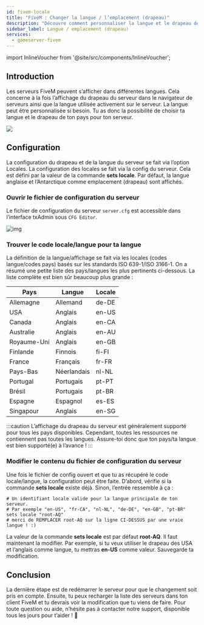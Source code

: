 ```yaml
---
id: fivem-locale
title: "FiveM : Changer la langue / l’emplacement (drapeau)"
description: "Découvre comment personnaliser la langue et le drapeau de ton serveur FiveM pour une expérience joueur unique → En savoir plus maintenant"
sidebar_label: Langue / emplacement (drapeau)
services:
  - gameserver-fivem
---
```


import InlineVoucher from '@site/src/components/InlineVoucher';

## Introduction

Les serveurs FiveM peuvent s’afficher dans différentes langues. Cela concerne à la fois l’affichage du drapeau du serveur dans le navigateur de serveurs ainsi que la langue utilisée activement sur le serveur. La langue peut être personnalisée si besoin. Tu as donc la possibilité de choisir ta langue et le drapeau de ton pays pour ton serveur.

![](https://screensaver01.zap-hosting.com/index.php/s/FJZc7pJmppG28mX/preview)

<InlineVoucher />

## Configuration

La configuration du drapeau et de la langue du serveur se fait via l’option Locales. La configuration des locales se fait via la config du serveur. Cela est défini par la valeur de la commande **sets locale**. Par défaut, la langue anglaise et l’Antarctique comme emplacement (drapeau) sont affichés.

### Ouvrir le fichier de configuration du serveur

Le fichier de configuration du serveur `server.cfg` est accessible dans l’interface txAdmin sous `CFG Editor`. 

![img](https://screensaver01.zap-hosting.com/index.php/s/qDsN5ggCjaaJLS5/preview)



### Trouver le code locale/langue pour ta langue

La définition de la langue/affichage se fait via les locales (codes langue/codes pays) basés sur les standards ISO 639-1/ISO 3166-1. On a résumé une petite liste des pays/langues les plus pertinents ci-dessous. La liste complète est bien sûr beaucoup plus grande :

| Pays           | Langue     | Locale |
| -------------- | ---------- | ------ |
| Allemagne      | Allemand   | de-DE  |
| USA            | Anglais    | en-US  |
| Canada         | Anglais    | en-CA  |
| Australie      | Anglais    | en-AU  |
| Royaume-Uni    | Anglais    | en-GB  |
| Finlande       | Finnois    | fi-FI  |
| France         | Français   | fr-FR  |
| Pays-Bas       | Néerlandais| nl-NL  |
| Portugal       | Portugais  | pt-PT  |
| Brésil         | Portugais  | pt-BR  |
| Espagne        | Espagnol   | es-ES  |
| Singapour      | Anglais    | en-SG  |

:::caution 
L’affichage du drapeau du serveur est généralement supporté pour tous les pays disponibles. Cependant, toutes les ressources ne contiennent pas toutes les langues. Assure-toi donc que ton pays/ta langue est bien supporté(e) à l’avance !
:::



### Modifier le contenu du fichier de configuration du serveur

Une fois le fichier de config ouvert et que tu as récupéré le code locale/langue, la configuration peut être faite. D’abord, vérifie si la commande **sets locale** existe déjà. Sinon, l’entrée ressemble à ça :

```
# Un identifiant locale valide pour la langue principale de ton serveur.
# Par exemple "en-US", "fr-CA", "nl-NL", "de-DE", "en-GB", "pt-BR"
sets locale "root-AQ" 
# merci de REMPLACER root-AQ sur la ligne CI-DESSUS par une vraie langue ! :)
```

La valeur de la commande **sets locale** est par défaut **root-AQ**. Il faut maintenant la modifier. Par exemple, si tu veux utiliser le drapeau des USA et l’anglais comme langue, tu mettras **en-US** comme valeur. Sauvegarde ta modification.


## Conclusion

La dernière étape est de redémarrer le serveur pour que le changement soit pris en compte. Ensuite, tu peux recharger la liste des serveurs dans ton client FiveM et tu devrais voir la modification que tu viens de faire. Pour toute question ou aide, n’hésite pas à contacter notre support, disponible tous les jours pour t’aider ! 🙂

<InlineVoucher />